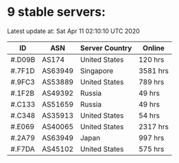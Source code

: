 # 9 stable servers:

Latest update at: Sat Apr 11 02:10:10 UTC 2020

| ID | ASN | Server Country | Online |
| -- | --- | -------------- | ------ |
| #.D09B | AS174 | United States | 120 hrs |
| #.7F1D | AS63949 | Singapore | 3581 hrs |
| #.9FC3 | AS53889 | United States | 789 hrs |
| #.1F2B | AS49392 | Russia | 49 hrs |
| #.C133 | AS51659 | Russia | 49 hrs |
| #.C348 | AS35913 | United States | 54 hrs |
| #.E069 | AS40065 | United States | 2317 hrs |
| #.2A79 | AS63949 | Japan | 997 hrs |
| #.F7DA | AS45102 | United States | 575 hrs |

